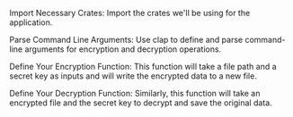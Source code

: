 Import Necessary Crates: Import the crates we'll be using for the application.

Parse Command Line Arguments: Use clap to define and parse command-line arguments for encryption and decryption operations.

Define Your Encryption Function: This function will take a file path and a secret key as inputs and will write the encrypted data to a new file.

Define Your Decryption Function: Similarly, this function will take an encrypted file and the secret key to decrypt and save the original data.